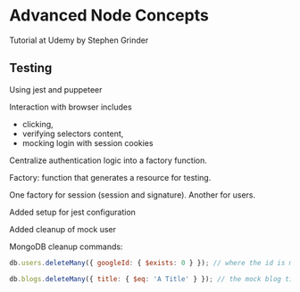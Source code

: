 # Advanced Node Concepts

Tutorial at Udemy by Stephen Grinder

## Testing

Using jest and puppeteer

Interaction with browser includes

- clicking,
- verifying selectors content,
- mocking login with session cookies

Centralize authentication logic into a factory function.

Factory: function that generates a resource for testing.

One factory for session (session and signature). Another for users.

Added setup for jest configuration

Added cleanup of mock user

MongoDB cleanup commands:

```js
db.users.deleteMany({ googleId: { $exists: 0 } }); // where the id is mocked

db.blogs.deleteMany({ title: { $eq: 'A Title' } }); // the mock blog title field
```
